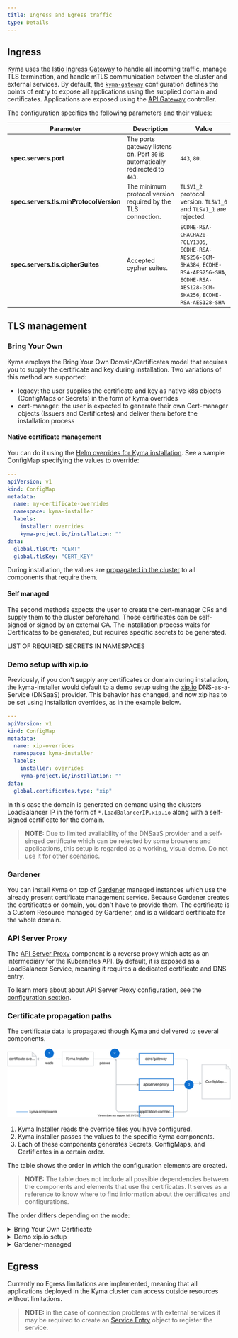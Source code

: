 ```yaml
---
title: Ingress and Egress traffic
type: Details
---
```


## Ingress

Kyma uses the [Istio Ingress Gateway](https://istio.io/latest/docs/reference/config/networking/gateway/) to handle all incoming traffic, manage TLS termination, and handle mTLS communication between the cluster and external services. By default, the [`kyma-gateway`](https://github.com/kyma-project/kyma/blob/master/resources/core/charts/gateway/templates/gateway.yaml) configuration defines the points of entry to expose all applications using the supplied domain and certificates.
Applications are exposed using the [API Gateway](components/api-gateway/#overview-overview) controller. 

The configuration specifies the following parameters and their values:

| Parameter | Description | Value| 
|-----| ---| -----| 
| **spec.servers.port** | The ports gateway listens on.  Port `80` is automatically redirected to `443`.| `443`, `80`.|
| **spec.servers.tls.minProtocolVersion** | The minimum protocol version required by the TLS connection. | `TLSV1_2` protocol version. `TLSV1_0` and `TLSV1_1` are rejected. |
| **spec.servers.tls.cipherSuites** | Accepted cypher suites. | `ECDHE-RSA-CHACHA20-POLY1305`, `ECDHE-RSA-AES256-GCM-SHA384`, `ECDHE-RSA-AES256-SHA`, `ECDHE-RSA-AES128-GCM-SHA256`, `ECDHE-RSA-AES128-SHA`|

## TLS management

### Bring Your Own
Kyma employs the Bring Your Own Domain/Certificates model that requires you to supply the certificate and key during installation. 
Two variations of this method are supported:

- legacy: the user supplies the certificate and key as native k8s objects (ConfigMaps or Secrets) in the form of kyma overrides
- cert-manager: the user is expected to generate their own Cert-manager objects (Issuers and Certificates) and deliver them before the installation process

#### Native certificate management
You can do it using the [Helm overrides for Kyma installation](/root/kyma/#configuration-helm-overrides-for-kyma-installation). See a sample ConfigMap specifying the values to override: 

```yaml
---
apiVersion: v1
kind: ConfigMap
metadata:
  name: my-certificate-overrides
  namespace: kyma-installer
  labels:
    installer: overrides
    kyma-project.io/installation: ""
data:
  global.tlsCrt: "CERT"
  global.tlsKey: "CERT_KEY"
```
During installation, the values are [propagated in the cluster](#certificate-propagation-paths) to all components that require them. 

#### Self managed 
The second methods expects the user to create the cert-manager CRs and supply them to the cluster beforehand. Those certificates can be self-signed or signed by an external CA. The installation process waits for Certificates to be generated, but requires specific secrets to be generated.

LIST OF REQUIRED SECRETS IN NAMESPACES

### Demo setup with xip.io
Previously, if you don't supply any certificates or domain during installation, the kyma-installer would default to a demo setup using the [xip.io](http://xip.io/) DNS-as-a-Service (DNSaaS) provider. This behavior has changed, and now xip has to be set using installation overrides, as in the example below. 

```yaml
---
apiVersion: v1
kind: ConfigMap
metadata:
  name: xip-overrides
  namespace: kyma-installer
  labels:
    installer: overrides
    kyma-project.io/installation: ""
data:
  global.certificates.type: "xip"
```

In this case the domain is generated on demand using the clusters LoadBalancer IP in the form of `*.LoadBalancerIP.xip.io` along with a self-signed certificate for the domain.

>**NOTE:** Due to limited availability of the DNSaaS provider and a self-singed certificate which can be rejected by some browsers and applications, this setup is regarded as a working, visual demo. Do not use it for other scenarios.

### Gardener

You can install Kyma on top of [Gardener](https://gardener.cloud/) managed instances which use the already present certificate management service. Because Gardener creates the certificates or domain, you don't have to provide them. The certificate is a Custom Resource managed by Gardener, and is a wildcard certificate for the whole domain.

### API Server Proxy

The [API Server Proxy](https://github.com/kyma-project/kyma/tree/master/components/apiserver-proxy) component is a reverse proxy which acts as an intermediary for the Kubernetes API. By default, it is exposed as a LoadBalancer Service, meaning it requires a dedicated certificate and DNS entry.

To learn more about about API Server Proxy configuration, see the [configuration section](/components/security/#configuration-api-server-proxy-chart).

### Certificate propagation paths

The certificate data is propagated though Kyma and delivered to several components.

![Certificate propagation](./assets/certificate-propagation.svg)

1. Kyma Installer reads the override files you have configured.
2. Kyma installer passes the values to the specific Kyma components.
3. Each of these components generates Secrets, ConfigMaps, and Certificates in a certain order. 

The table shows the order in which the configuration elements are created. 

>**NOTE:** The table does not include all possible dependencies between the components and elements that use the certificates. It serves as a reference to know where to find information about the certificates and configurations.

The order differs depending on the mode:

<div tabs name="certificate-propagation" group="tls-management">
  <details>
  <summary label="own-certificate">
  Bring Your Own Certificate
  </summary>
  | **Kind** | **Name** | **Namespace** |
  | :--- | :--- | :--- | 
  | Secret | ingress-tls-cert | `kyma-system` |
  | ConfigMap | net-global-overrides | `kyma-installer `| 
  | Secret | kyma-gateway-certs | `istio-system` |
  | Secret | kyma-gateway-certs-cacert | `istio-system `|
  | Secret | apiserver-proxy-tls-cert | `kyma-system` | 
  | ConfigMap | apiserver-proxy | `kyma-system `|  
  </details>
  <details>
  <summary label="demo-xip">
  Demo xip.io setup
  </summary>
  | **Kind** | **Name** | **Namespace** |
  | :--- | :--- | :--- | 
  | Secret | ingress-tls-cert | `kyma-system` |
  | ConfigMap | net-global-overrides | `kyma-installer `| 
  | Secret | kyma-gateway-certs | `istio-system` |
  | Secret | kyma-gateway-certs-cacert | `istio-system `|
  | Secret | apiserver-proxy-tls-cert | `kyma-system` | 
  | ConfigMap | apiserver-proxy | `kyma-system `|  
  </details>
  <details>
  <summary label="gardener">
  Gardener-managed 
  </summary>
  | **Kind** | **Name** | **Namespace** |
  | :--- | :--- | :--- | 
  | Secret | ingress-tls-cert | `kyma-system `|
  | ConfigMap | net-global-overrides | `kyma-installer `| 
  | Secret | kyma-gateway-certs-cacert | `istio-system` |
  | Certificate | kyma-tls-cert | `istio-system`|
  | Certificate | apiserver-proxy-tls-cert | `kyma-system` | 
  |ConfigMap | apiserver-proxy | `kyma-system` |
   </details>
</div>

## Egress
Currently no Egress limitations are implemented, meaning that all applications deployed in the Kyma cluster can access outside resources without limitations.

>**NOTE:** in the case of connection problems with external services it may be required to create an [Service Entry](https://istio.io/latest/docs/reference/config/networking/service-entry/) object to register the service. 
